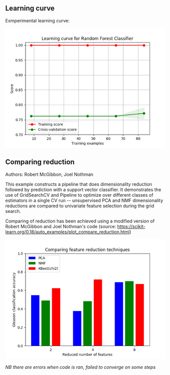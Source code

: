 ## Learning curve

Exmperimental learning curve:

![learning curve](/figs/learning_curve_example_needsfix.png)


## Comparing reduction

Authors: Robert McGibbon, Joel Nothman

This example constructs a pipeline that does dimensionality
reduction followed by prediction with a support vector
classifier. It demonstrates the use of GridSearchCV and
Pipeline to optimize over different classes of estimators in a
single CV run -- unsupervised PCA and NMF dimensionality
reductions are compared to univariate feature selection during
the grid search.

Comparing of reduction has been achieved using a modified version of Robert McGibbon and Joel Nothman's code (source: https://scikit-learn.org/0.18/auto_examples/plot_compare_reduction.html)

![comparing reduction](/figs/compare_reduction.png)

*NB there are errors when code is ran, failed to converge on some steps*
